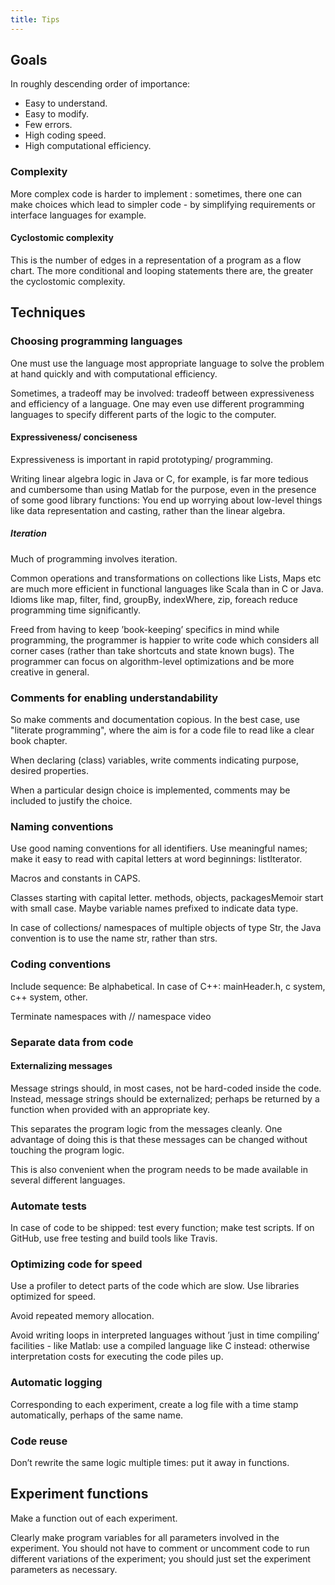 ```yaml
---
title: Tips
---
```


## Goals
In roughly descending order of importance:

- Easy to understand.
- Easy to modify.
- Few errors.
- High coding speed.
- High computational efficiency.

### Complexity

More complex code is harder to implement : sometimes, there one can make choices which lead to simpler code - by simplifying requirements or interface languages for example.

#### Cyclostomic complexity

This is the number of edges in a representation of a program as a flow chart. The more conditional and looping statements there are, the greater the cyclostomic complexity.

## Techniques
### Choosing programming languages

One must use the language most appropriate language to solve the problem at hand quickly and with computational efficiency.

Sometimes, a tradeoff may be involved: tradeoff between expressiveness and efficiency of a language. One may even use different programming languages to specify different parts of the logic to the computer.

#### Expressiveness/ conciseness
Expressiveness is important in rapid prototyping/ programming.

Writing linear algebra logic in Java or C, for example, is far more tedious and cumbersome than using Matlab for the purpose, even in the presence of some good library functions: You end up worrying about low-level things like data representation and casting, rather than the linear algebra.

##### Iteration
Much of programming involves iteration.

Common operations and transformations on collections like Lists, Maps etc are much more efficient in functional languages like Scala than in C or Java. Idioms like map, filter, find, groupBy, indexWhere, zip, foreach reduce programming time significantly.

Freed from having to keep ’book-keeping’ specifics in mind while programming, the programmer is happier to write code which considers all corner cases (rather than take shortcuts and state known bugs). The programmer can focus on algorithm-level optimizations and be more creative in general.

### Comments for enabling understandability
So make comments and documentation copious. In the best case, use "literate programming", where the aim is for a code file to read like a clear book chapter.

When declaring (class) variables, write comments indicating purpose, desired properties.

When a particular design choice is implemented, comments may be included to justify the choice.

### Naming conventions

Use good naming conventions for all identifiers. Use meaningful names; make it easy to read with capital letters at word beginnings: listIterator.

Macros and constants in CAPS.

Classes starting with capital letter. methods, objects, packagesMemoir start with small case. Maybe variable names prefixed to indicate data type.

In case of collections/ namespaces of multiple objects of type Str, the Java convention is to use the name str, rather than strs.

### Coding conventions

Include sequence: Be alphabetical. In case of C++: mainHeader.h, c system, c++ system, other.

Terminate namespaces with // namespace video

### Separate data from code
#### Externalizing messages

Message strings should, in most cases, not be hard-coded inside the code. Instead, message strings should be externalized; perhaps be returned by a function when provided with an appropriate key.

This separates the program logic from the messages cleanly. One advantage of doing this is that these messages can be changed without touching the program logic.

This is also convenient when the program needs to be made available in several different languages.

### Automate tests

In case of code to be shipped: test every function; make test scripts. If on GitHub, use free testing and build tools like Travis.

### Optimizing code for speed

Use a profiler to detect parts of the code which are slow. Use libraries optimized for speed.

Avoid repeated memory allocation.

Avoid writing loops in interpreted languages without ’just in time compiling’ facilities - like Matlab: use a compiled language like C instead: otherwise interpretation costs for executing the code piles up.

### Automatic logging

Corresponding to each experiment, create a log file with a time stamp automatically, perhaps of the same name.

### Code reuse
Don’t rewrite the same logic multiple times: put it away in functions.

## Experiment functions

Make a function out of each experiment.

Clearly make program variables for all parameters involved in the experiment. You should not have to comment or uncomment code to run different variations of the experiment; you should just set the experiment parameters as necessary.
